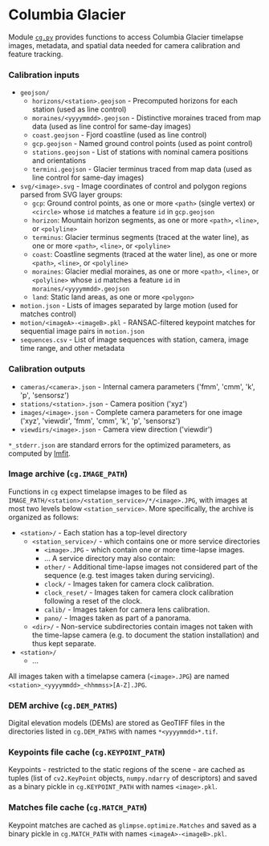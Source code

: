 # Columbia Glacier

Module [`cg.py`](cg.py) provides functions to access Columbia Glacier timelapse images, metadata, and spatial data needed for camera calibration and feature tracking.

### Calibration inputs

- `geojson/`
  - `horizons/<station>.geojson` - Precomputed horizons for each station (used as line control)
  - `moraines/<yyyymmdd>.geojson` - Distinctive moraines traced from map data (used as line control for same-day images)
  - `coast.geojson` - Fjord coastline (used as line control)
  - `gcp.geojson` - Named ground control points (used as point control)
  - `stations.geojson` - List of stations with nominal camera positions and orientations
  - `termini.geojson` - Glacier terminus traced from map data (used as line control for same-day images)
- `svg/<image>.svg` - Image coordinates of control and polygon regions parsed from SVG layer groups:
  - `gcp`: Ground control points, as one or more `<path>` (single vertex) or `<circle>` whose `id` matches a feature `id` in `gcp.geojson`
  - `horizon`: Mountain horizon segments, as one or more `<path>`, `<line>`, or `<polyline>`
  - `terminus`: Glacier terminus segments (traced at the water line), as one or more `<path>`, `<line>`, or `<polyline>`
  - `coast`: Coastline segments (traced at the water line), as one or more `<path>`, `<line>`, or `<polyline>`
  - `moraines`: Glacier medial moraines, as one or more `<path>`, `<line>`, or `<polyline>` whose `id` matches a feature `id` in `moraines/<yyyymmdd>.geojson`
  - `land`: Static land areas, as one or more `<polygon>`
- `motion.json` - Lists of images separated by large motion (used for matches control)
- `motion/<imageA>-<imageB>.pkl` - RANSAC-filtered keypoint matches for sequential image pairs in `motion.json`
- `sequences.csv` - List of image sequences with station, camera, image time range, and other metadata

### Calibration outputs

- `cameras/<camera>.json` - Internal camera parameters ('fmm', 'cmm', 'k', 'p', 'sensorsz')
- `stations/<station>.json` - Camera position ('xyz')
- `images/<image>.json` - Complete camera parameters for one image ('xyz', 'viewdir', 'fmm', 'cmm', 'k', 'p', 'sensorsz')
- `viewdirs/<image>.json` - Camera view direction ('viewdir')

`*_stderr.json` are standard errors for the optimized parameters, as computed by [lmfit](https://lmfit.github.io/lmfit-py/parameters.html?highlight=stderr#lmfit.parameter.Parameter.stderr).

### Image archive (`cg.IMAGE_PATH`)

Functions in `cg` expect timelapse images to be filed as `IMAGE_PATH/<station>/<station_service>/*/<image>.JPG`, with images at most two levels below `<station_service>`. More specifically, the archive is organized as follows:

- `<station>/` - Each station has a top-level directory
  - `<station_service>/` - which contains one or more service directories
    - `<image>.JPG` - which contain one or more time-lapse images.
    - ...
    A service directory may also contain:
    - `other/` - Additional time-lapse images not considered part of the sequence (e.g. test images taken during servicing).
    - `clock/` - Images taken for camera clock calibration.
    - `clock_reset/` - Images taken for camera clock calibration following a reset of the clock.
    - `calib/` - Images taken for camera lens calibration.
    - `pano/` - Images taken as part of a panorama.
  - `<dir>/` - Non-service subdirectories contain images not taken with the time-lapse camera (e.g. to document the station installation) and thus kept separate.
- `<station>/`
  - ...

All images taken with a timelapse camera (`<image>.JPG`) are named `<station>_<yyyymmdd>_<hhmmss>[A-Z].JPG`.

### DEM archive (`cg.DEM_PATHS`)

Digital elevation models (DEMs) are stored as GeoTIFF files in the directories listed in `cg.DEM_PATHS` with names `*<yyyymmdd>*.tif`.

### Keypoints file cache (`cg.KEYPOINT_PATH`)

Keypoints - restricted to the static regions of the scene - are cached as tuples (list of `cv2.KeyPoint` objects, `numpy.ndarry` of descriptors) and saved as a binary pickle in `cg.KEYPOINT_PATH` with names `<image>.pkl`.

### Matches file cache (`cg.MATCH_PATH`)

Keypoint matches are cached as `glimpse.optimize.Matches` and saved as a binary pickle in `cg.MATCH_PATH` with names `<imageA>-<imageB>.pkl`.
